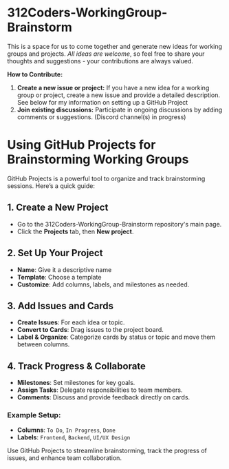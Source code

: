 # 312Coders-WorkingGroup-Brainstorm

This is a space for us to come together and generate new ideas for working groups and projects. *All ideas are welcome*, so feel free to share your thoughts and suggestions - your contributions are always valued. 

**How to Contribute:**

1. **Create a new issue or project:** If you have a new idea for a working group or project, create a new issue and provide a detailed description. See below for my information on setting up a GitHub Project
3. **Join existing discussions:** Participate in ongoing discussions by adding comments or suggestions. (Discord channel(s) in progress)


# Using GitHub Projects for Brainstorming Working Groups

GitHub Projects is a powerful tool to organize and track brainstorming sessions. Here’s a quick guide:

## 1. Create a New Project
- Go to the 312Coders-WorkingGroup-Brainstorm repository's main page.
- Click the **Projects** tab, then **New project**.

## 2. Set Up Your Project
- **Name**: Give it a descriptive name
- **Template**: Choose a template
- **Customize**: Add columns, labels, and milestones as needed.

## 3. Add Issues and Cards
- **Create Issues**: For each idea or topic.
- **Convert to Cards**: Drag issues to the project board.
- **Label & Organize**: Categorize cards by status or topic and move them between columns.

## 4. Track Progress & Collaborate
- **Milestones**: Set milestones for key goals.
- **Assign Tasks**: Delegate responsibilities to team members.
- **Comments**: Discuss and provide feedback directly on cards.

### Example Setup:
- **Columns**: `To Do`, `In Progress`, `Done`
- **Labels**: `Frontend`, `Backend`, `UI/UX Design`

Use GitHub Projects to streamline brainstorming, track the progress of issues, and enhance team collaboration.
